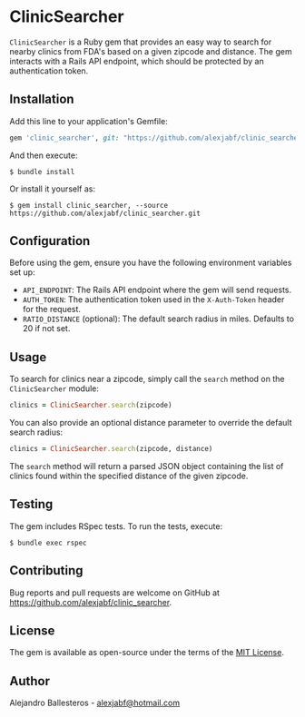 # ClinicSearcher

`ClinicSearcher` is a Ruby gem that provides an easy way to search for nearby clinics from FDA's  based on a given zipcode and distance. The gem interacts with a Rails API endpoint, which should be protected by an authentication token.

## Installation

Add this line to your application's Gemfile:

```ruby
gem 'clinic_searcher', git: "https://github.com/alexjabf/clinic_searcher.git"
```

And then execute:

```
$ bundle install
```

Or install it yourself as:

```
$ gem install clinic_searcher, --source https://github.com/alexjabf/clinic_searcher.git
```

## Configuration

Before using the gem, ensure you have the following environment variables set up:

- `API_ENDPOINT`: The Rails API endpoint where the gem will send requests.
- `AUTH_TOKEN`: The authentication token used in the `X-Auth-Token` header for the request.
- `RATIO_DISTANCE` (optional): The default search radius in miles. Defaults to 20 if not set.

## Usage

To search for clinics near a zipcode, simply call the `search` method on the `ClinicSearcher` module:

```ruby
clinics = ClinicSearcher.search(zipcode)
```

You can also provide an optional distance parameter to override the default search radius:

```ruby
clinics = ClinicSearcher.search(zipcode, distance)
```

The `search` method will return a parsed JSON object containing the list of clinics found within the specified distance of the given zipcode.

## Testing

The gem includes RSpec tests. To run the tests, execute:

```
$ bundle exec rspec
```

## Contributing

Bug reports and pull requests are welcome on GitHub at https://github.com/alexjabf/clinic_searcher.

## License

The gem is available as open-source under the terms of the [MIT License](https://opensource.org/licenses/MIT).

## Author

Alejandro Ballesteros - alexjabf@hotmail.com